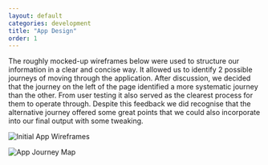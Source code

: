 ```yaml
---
layout: default
categories: development
title: "App Design"
order: 1
---
```


The roughly mocked-up wireframes below were used to structure our information in a clear and concise way. It allowed us to identify 2 possible journeys of moving through the application. After discussion, we decided that the journey on the left of the page identified a more systematic journey than the other. From user testing it also served as the clearest process for them to operate through. Despite this feedback we did recognise that the alternative journey offered some great points that we could also incorporate into our final output with some tweaking.

![Initial App Wireframes]({{site.imageurl}}/initial-app-architecture.jpg)


![App Journey Map]({{site.imageurl}}/Emily/app-journey-map.jpg)
